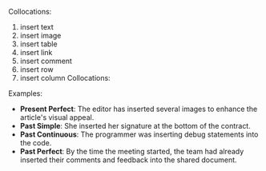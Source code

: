 Collocations:

1. insert text
2. insert image
3. insert table
4. insert link
5. insert comment
6. insert row
7. insert column Collocations:


Examples:
- **Present Perfect**: The editor has inserted several images to enhance the article's visual appeal.
- **Past Simple**: She inserted her signature at the bottom of the contract.
- **Past Continuous**: The programmer was inserting debug statements into the code.
- **Past Perfect**: By the time the meeting started, the team had already inserted their comments and feedback into the shared document. 

